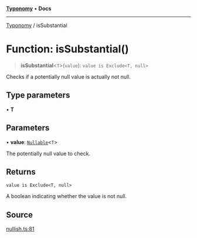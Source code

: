[**Typonomy**](../README.md) • **Docs**

***

[Typonomy](../globals.md) / isSubstantial

# Function: isSubstantial()

> **isSubstantial**\<`T`\>(`value`): `value is Exclude<T, null>`

Checks if a potentially null value is actually not null.

## Type parameters

• **T**

## Parameters

• **value**: [`Nullable`](../type-aliases/Nullable.md)\<`T`\>

The potentially null value to check.

## Returns

`value is Exclude<T, null>`

A boolean indicating whether the value is not null.

## Source

[nullish.ts:81](https://github.com/softcraft-development/typonomy/blob/998a3a61fcab698d064d63ac7adfa4f782485616/src/nullish.ts#L81)
